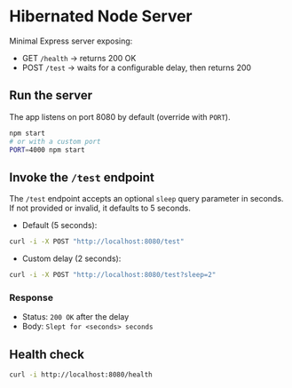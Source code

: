 # Hibernated Node Server

Minimal Express server exposing:
- GET `/health` → returns 200 OK
- POST `/test` → waits for a configurable delay, then returns 200

## Run the server

The app listens on port 8080 by default (override with `PORT`).

```bash
npm start
# or with a custom port
PORT=4000 npm start
```

## Invoke the `/test` endpoint

The `/test` endpoint accepts an optional `sleep` query parameter in seconds. If not provided or invalid, it defaults to 5 seconds.

- Default (5 seconds):
```bash
curl -i -X POST "http://localhost:8080/test"
```

- Custom delay (2 seconds):
```bash
curl -i -X POST "http://localhost:8080/test?sleep=2"
```

### Response

- Status: `200 OK` after the delay
- Body: `Slept for <seconds> seconds`

## Health check

```bash
curl -i http://localhost:8080/health
```

